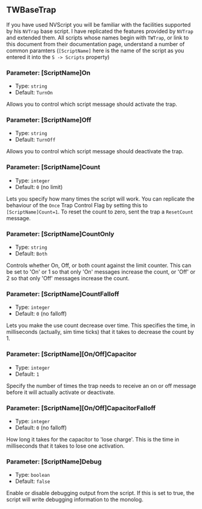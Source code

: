 ## TWBaseTrap

If you have used NVScript you will be familiar with the facilities supported by
his `NVTrap` base script. I have replicated the features provided by `NVTrap`
and extended them. All scripts whose names begin with `TWTrap`, or link to this
document from their documentation page, understand a number of common paramters
(`[ScriptName]` here is the name of the script as you entered it into the
`S -> Scripts` property)

### Parameter: [ScriptName]On
- Type: `string`
- Default: `TurnOn`

Allows you to control which script message should activate the trap.

### Parameter: [ScriptName]Off
- Type: `string`
- Default: `TurnOff`

Allows you to control which script message should deactivate the trap.

### Parameter: [ScriptName]Count
- Type: `integer`
- Default: `0` (no limit)

Lets you specify how many times the script will work. You can replicate the
behaviour of the `Once` Trap Control Flag by setting this to `[ScriptName]Count=1`.
To reset the count to zero, sent the trap a `ResetCount` message.

### Parameter: [ScriptName]CountOnly
- Type: `string`
- Default: `Both`

Controls whether On, Off, or both count against the limit counter. This can
be set to 'On' or 1 so that only 'On' messages increase the count, or 'Off'
or 2 so that only 'Off' messages increase the count.

### Parameter: [ScriptName]CountFalloff
- Type: `integer`
- Default: `0` (no falloff)

Lets you make the use count decrease over time. This specifies the time, in
milliseconds (actually, sim time ticks) that it takes to decrease the count
by 1.

### Parameter: [ScriptName][On/Off]Capacitor
- Type: `integer`
- Default: `1`

Specify the number of times the trap needs to receive an on or off message
before it will actually activate or deactivate.

### Parameter: [ScriptName][On/Off]CapacitorFalloff
- Type: `integer`
- Default: `0` (no falloff)

How long it takes for the capacitor to 'lose charge'. This is the time in
milliseconds that it takes to lose one activation.

### Parameter: [ScriptName]Debug
- Type: `boolean`
- Default: `false`

Enable or disable debugging output from the script. If this is set to true,
the script will write debugging information to the monolog.
